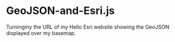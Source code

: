 # GeoJSON-and-Esri.js

 Turningmy the URL of my Hello Esri website showing the GeoJSON displayed over my basemap. 

